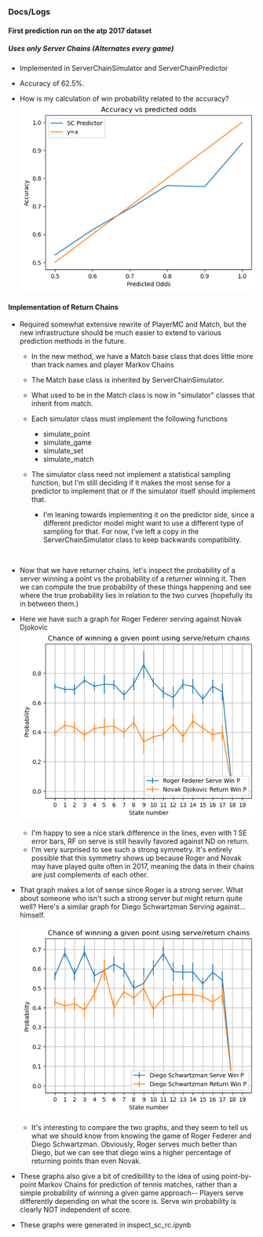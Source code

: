 ### Docs/Logs

#### First prediction run on the atp 2017 dataset
##### Uses only Server Chains (Alternates every game)
- Implemented in ServerChainSimulator and ServerChainPredictor
- Accuracy of 62.5%.

- How is my calculation of win probability related to the accuracy?
![Acc vs Odds for Server Chain Prediction](sc_acc_vs_odds.png)


#### Implementation of Return Chains
- Required somewhat extensive rewrite of PlayerMC and Match, but the new infrastructure should be much easier to extend to various prediction methods in the future. 
    - In the new method, we have a Match base class that does little more than track names and player Markov Chains
    - The Match base class is inherited by ServerChainSimulator.
    - What used to be in the Match class is now in "simulator" classes that inherit from match.
    - Each simulator class must implement the following functions
        - simulate_point
        - simulate_game
        - simulate_set
        - simulate_match

    - The simulator class need not implement a statistical sampling function, but I'm still deciding if it makes the most sense for a predictor to implement that or if the simulator itself should implement that. 
        - I'm leaning towards implementing it on the predictor side, since a different predictor model might want to use a different type of sampling for that. For now, I've left a copy in the ServerChainSimulator class to keep backwards compatibility.

$~$
- Now that we have returner chains, let's inspect the probability of a server winning a point vs the probability of a returner winning it. Then we can compute the true probability of these things happening and see where the true probability lies in relation to the two curves (hopefully its in between them.)
- Here we have such a graph for Roger Federer serving against Novak Djokovic
    ![Serve vs Return Win probabilities using separate chains](rf_vs_nd_serve_return_chain_probabilities.png)

    - I'm happy to see a nice stark difference in the lines, even with 1 SE error bars, RF on serve is still heavily favored against ND on return. 
    - I'm very surprised to see such a strong symmetry. It's entirely possible that this symmetry shows up because Roger and Novak may have played quite often in 2017, meaning the data in their chains are just complements of each other.

- That graph makes a lot of sense since Roger is a strong server. What about someone who isn't such a strong server but might return quite well? Here's a similar graph for Diego Schwartzman Serving against... himself.

    ![Serve vs Return Win probabilities for Diego Schwartzman against himself](ds_serve_return_win_probabilities.png)

    - It's interesting to compare the two graphs, and they seem to tell us what we should know from knowing the game of Roger Federer and Diego Schwartzman. Obviously, Roger serves much better than Diego, but we can see that diego wins a higher percentage of returning points than even Novak. 

- These graphs also give a bit of credibillity to the idea of using point-by-point Markov Chains for prediction of tennis matches, rather than a simple probability of winning a given game approach-- Players serve differently depending on what the score is. Serve win probability is clearly NOT independent of score.

- These graphs were generated in inspect_sc_rc.ipynb